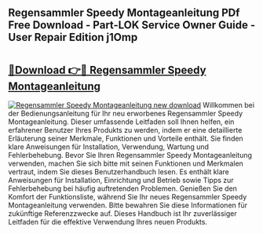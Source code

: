 ## Regensammler Speedy Montageanleitung PDf Free Download - Part-LOK Service Owner Guide - User Repair Edition j1Omp

# <h2><a href="http://df76mo.blite.top/?on=Regensammler+Speedy+Montageanleitung">🔗Download 👉🔴 Regensammler Speedy Montageanleitung</a></h2>

[![Regensammler Speedy Montageanleitung new download](https://i.imgur.com/lujVjoI.png)](http://df76mo.blite.top/?on=Regensammler+Speedy+Montageanleitung)
Willkommen bei der Bedienungsanleitung für Ihr neu erworbenes Regensammler Speedy Montageanleitung. Dieser umfassende Leitfaden soll Ihnen helfen, ein erfahrener Benutzer Ihres Produkts zu werden, indem er eine detaillierte Erläuterung seiner Merkmale, Funktionen und Vorteile enthält. Sie finden klare Anweisungen für Installation, Verwendung, Wartung und Fehlerbehebung. Bevor Sie Ihren Regensammler Speedy Montageanleitung verwenden, machen Sie sich bitte mit seinen Funktionen und Merkmalen vertraut, indem Sie dieses Benutzerhandbuch lesen. Es enthält klare Anweisungen für Installation, Einrichtung und Betrieb sowie Tipps zur Fehlerbehebung bei häufig auftretenden Problemen. Genießen Sie den Komfort der Funktionsliste, während Sie Ihr neues Regensammler Speedy Montageanleitung verwenden. Bitte bewahren Sie diese Informationen für zukünftige Referenzzwecke auf. Dieses Handbuch ist Ihr zuverlässiger Leitfaden für die effektive Verwendung Ihres neuen Produkts.

